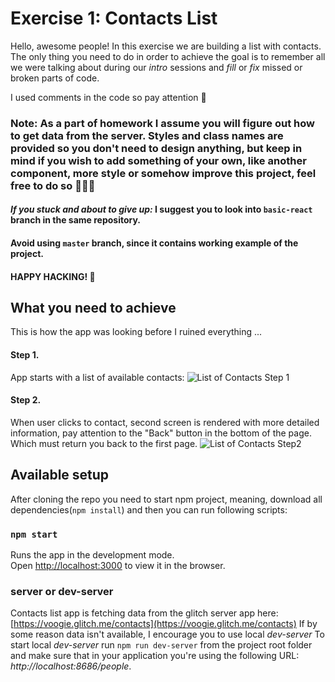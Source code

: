 # Exercise 1: Contacts List
Hello, awesome people! In this exercise we are building a list with contacts. The only thing you need to do in order to achieve the goal is to remember all we were talking about during our _intro_ sessions and *fill* or *fix* missed or broken parts of code. 

I used comments in the code so pay attention 👀 

### Note: As a part of homework I assume you will figure out how to get data from the server. Styles and class names are provided so you don't need to design anything, but keep in mind if you wish to add something of your own, like another component, more style or somehow improve this project, feel free to do so 🎉🎉🎉
#### *If you stuck and about to give up:* I suggest you to look into `basic-react` branch in the same repository.
#### Avoid using `master` branch, since it contains working example of the project.

#### HAPPY HACKING! 🙌

## What you need to achieve
This is how the app was looking before I ruined everything ...

#### Step 1.  
App starts with a list of available contacts:
![List of Contacts Step 1](https://raw.githubusercontent.com/voogieJames/react-101/exercise1/snapshots/step1.png)

#### Step 2. 
When user clicks to contact, second screen is rendered with more detailed information, pay attention to the "Back" button in the bottom of the page. Which must return you back to the first page.
![List of Contacts Step2](https://raw.githubusercontent.com/voogieJames/react-101/exercise1/snapshots/step2.png)


## Available setup

After cloning the repo you need to start npm project, meaning, download all dependencies(`npm install`) and then you can run following scripts:

### `npm start`

Runs the app in the development mode.<br>
Open [http://localhost:3000](http://localhost:3000) to view it in the browser.

### server or dev-server

Contacts list app is fetching data from the glitch server app here: [https://voogie.glitch.me/contacts](https://voogie.glitch.me/contacts)
If by some reason data isn't available, I encourage you to use local *dev-server*
To start local *dev-server* run `npm run dev-server` from the project root folder and make sure that in your application
you're using the following URL: *http://localhost:8686/people*.
